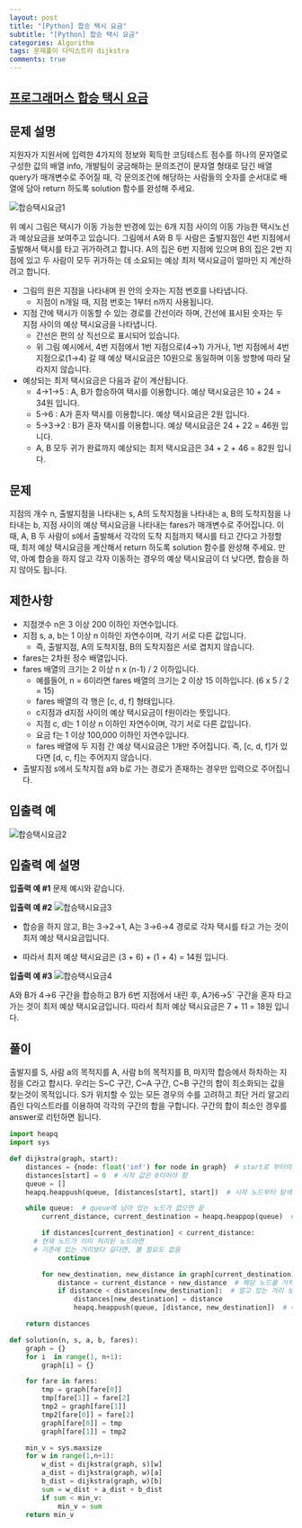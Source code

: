 ```yaml
---  
layout: post  
title: "[Python] 합승 택시 요금"  
subtitle: "[Python] 합승 택시 요금"  
categories: Algorithm
tags: 문제풀이 다익스트라 dijkstra
comments: true  
---  
```


## [프로그래머스 합승 택시 요금](https://programmers.co.kr/learn/courses/30/lessons/72413)

## 문제 설명

지원자가 지원서에 입력한 4가지의 정보와 획득한 코딩테스트 점수를 하나의 문자열로 구성한 값의 배열 info, 개발팀이 궁금해하는 문의조건이 문자열 형태로 담긴 배열 query가 매개변수로 주어질 때,
각 문의조건에 해당하는 사람들의 숫자를 순서대로 배열에 담아 return 하도록 solution 함수를 완성해 주세요.

![합승택시요금1](https://yunsikus.github.io/assets/img/post_img/합승택시요금1.jpg)

위 예시 그림은 택시가 이동 가능한 반경에 있는 6개 지점 사이의 이동 가능한 택시노선과 예상요금을 보여주고 있습니다.
그림에서 A와 B 두 사람은 출발지점인 4번 지점에서 출발해서 택시를 타고 귀가하려고 합니다. A의 집은 6번 지점에 있으며 B의 집은 2번 지점에 있고 두 사람이 모두 귀가하는 데 소요되는 예상 최저 택시요금이 얼마인 지 계산하려고 합니다.

- 그림의 원은 지점을 나타내며 원 안의 숫자는 지점 번호를 나타냅니다.
    - 지점이 n개일 때, 지점 번호는 1부터 n까지 사용됩니다.
- 지점 간에 택시가 이동할 수 있는 경로를 간선이라 하며, 간선에 표시된 숫자는 두 지점 사이의 예상 택시요금을 나타냅니다.
    - 간선은 편의 상 직선으로 표시되어 있습니다.
    - 위 그림 예시에서, 4번 지점에서 1번 지점으로(4→1) 가거나, 1번 지점에서 4번 지점으로(1→4) 갈 때 예상 택시요금은 10원으로 동일하며 이동 방향에 따라 달라지지 않습니다.
- 예상되는 최저 택시요금은 다음과 같이 계산됩니다.
    - 4→1→5 : A, B가 합승하여 택시를 이용합니다. 예상 택시요금은 10 + 24 = 34원 입니다.
    - 5→6 : A가 혼자 택시를 이용합니다. 예상 택시요금은 2원 입니다.
    - 5→3→2 : B가 혼자 택시를 이용합니다. 예상 택시요금은 24 + 22 = 46원 입니다.
    - A, B 모두 귀가 완료까지 예상되는 최저 택시요금은 34 + 2 + 46 = 82원 입니다.

## 문제

지점의 개수 n, 출발지점을 나타내는 s, A의 도착지점을 나타내는 a, B의 도착지점을 나타내는 b, 지점 사이의 예상 택시요금을 나타내는 fares가 매개변수로 주어집니다. 이때, A, B 두 사람이 s에서 출발해서 각각의 도착 지점까지 택시를 타고 간다고 가정할 때, 최저 예상 택시요금을 계산해서 return 하도록 solution 함수를 완성해 주세요.
만약, 아예 합승을 하지 않고 각자 이동하는 경우의 예상 택시요금이 더 낮다면, 합승을 하지 않아도 됩니다.

## 제한사항

- 지점갯수 n은 3 이상 200 이하인 자연수입니다.
- 지점 s, a, b는 1 이상 n 이하인 자연수이며, 각기 서로 다른 값입니다.
    - 즉, 출발지점, A의 도착지점, B의 도착지점은 서로 겹치지 않습니다.
- fares는 2차원 정수 배열입니다.
- fares 배열의 크기는 2 이상 n x (n-1) / 2 이하입니다.
    - 예를들어, n = 6이라면 fares 배열의 크기는 2 이상 15 이하입니다. (6 x 5 / 2 = 15)
    - fares 배열의 각 행은 [c, d, f] 형태입니다.
    - c지점과 d지점 사이의 예상 택시요금이 f원이라는 뜻입니다.
    - 지점 c, d는 1 이상 n 이하인 자연수이며, 각기 서로 다른 값입니다.
    - 요금 f는 1 이상 100,000 이하인 자연수입니다.
    - fares 배열에 두 지점 간 예상 택시요금은 1개만 주어집니다. 즉, [c, d, f]가 있다면 [d, c, f]는 주어지지 않습니다.
- 출발지점 s에서 도착지점 a와 b로 가는 경로가 존재하는 경우만 입력으로 주어집니다.

## 입출력 예

![합승택시요금2](https://yunsikus.github.io/assets/img/post_img/합승택시요금2.jpg)

## 입출력 예 설명

**입출력 예 #1**
문제 예시와 같습니다.

**입출력 예 #2**
![합승택시요금3](https://yunsikus.github.io/assets/img/post_img/합승택시요금3.jpg)

- 합승을 하지 않고, B는 3→2→1, A는 3→6→4 경로로 각자 택시를 타고 가는 것이 최저 예상 택시요금입니다.

- 따라서 최저 예상 택시요금은 (3 + 6) + (1 + 4) = 14원 입니다.

**입출력 예 #3**
![합승택시요금4](https://yunsikus.github.io/assets/img/post_img/합승택시요금4.jpg)

A와 B가 4→6 구간을 합승하고 B가 6번 지점에서 내린 후, A가6→5` 구간을 혼자 타고 가는 것이 최저 예상 택시요금입니다.
따라서 최저 예상 택시요금은 7 + 11 = 18원 입니다.

## 풀이

출발지를 S, 사람 a의 목적지를 A, 사람 b의 목적지를 B, 마지막 합승에서 하차하는 지점을 C라고 합시다. 우리는 S~C 구간, C~A 구간, C~B 구간의 합이 최소화되는 값을 찾는것이 목적입니다. S가 위치할 수 있는 모든 경우의 수를 고려하고 최단 거리 알고리즘인 다익스트라를 이용하여 각각의 구간의 합을 구합니다. 구간의 합이 최소인 경우를 answer로 리턴하면 됩니다. 

```python
import heapq
import sys

def dijkstra(graph, start):
    distances = {node: float('inf') for node in graph}  # start로 부터의 거리 값을 저장하기 위함
    distances[start] = 0  # 시작 값은 0이어야 함
    queue = []
    heapq.heappush(queue, [distances[start], start])  # 시작 노드부터 탐색 시작 하기 위함.

    while queue:  # queue에 남아 있는 노드가 없으면 끝
        current_distance, current_destination = heapq.heappop(queue)  # 탐색 할 노드, 거리를 가져옴.

        if distances[current_destination] < current_distance:  
      # 현재 노드가 이미 처리된 노드라면 
      # 기존에 있는 거리보다 길다면, 볼 필요도 없음
            continue

        for new_destination, new_distance in graph[current_destination].items():
            distance = current_distance + new_distance  # 해당 노드를 거쳐 갈 때 거리
            if distance < distances[new_destination]:  # 알고 있는 거리 보다 작으면 갱신
                distances[new_destination] = distance
                heapq.heappush(queue, [distance, new_destination])  # 다음 인접 거리를 계산 하기 위해 큐에 삽입

    return distances

def solution(n, s, a, b, fares):
    graph = {}
    for i  in range(1, n+1):
        graph[i] = {}

    for fare in fares:
        tmp = graph[fare[0]]
        tmp[fare[1]] = fare[2]
        tmp2 = graph[fare[1]]
        tmp2[fare[0]] = fare[2]
        graph[fare[0]] = tmp
        graph[fare[1]] = tmp2

    min_v = sys.maxsize
    for w in range(1,n+1):
        w_dist = dijkstra(graph, s)[w]
        a_dist = dijkstra(graph, w)[a]
        b_dist = dijkstra(graph, w)[b]
        sum = w_dist + a_dist + b_dist
        if sum < min_v:
            min_v = sum
    return min_v
```